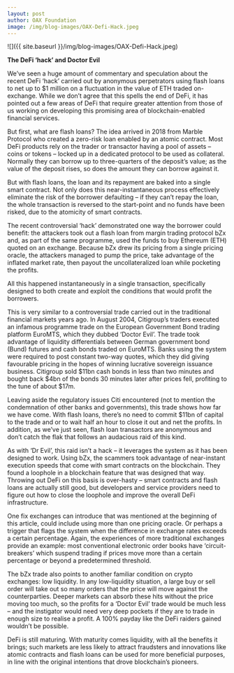 ```yaml
---
layout: post
author: OAX Foundation
image: /img/blog-images/OAX-Defi-Hack.jpeg
---
```


![]({{ site.baseurl }}/img/blog-images/OAX-Defi-Hack.jpeg)

<b>The DeFi ‘hack’ and Doctor Evil</b>

We’ve seen a huge amount of commentary and speculation about the recent DeFi ‘hack’ carried out by anonymous perpetrators using flash loans to net up to $1 million on a fluctuation in the value of ETH traded on-exchange. While we don’t agree that this spells the end of DeFi, it has pointed out a few areas of DeFi that require greater attention from those of us working on developing this promising area of blockchain-enabled financial services.  

But first, what are flash loans?  The idea arrived in 2018 from Marble Protocol who created a zero-risk loan enabled by an atomic contract. Most DeFi products rely on the trader or transactor having a pool of assets – coins or tokens – locked up in a dedicated protocol to be used as collateral.  Normally they can borrow up to three-quarters of the deposit’s value; as the value of the deposit rises, so does the amount they can borrow against it.  

But with flash loans, the loan and its repayment are baked into a single smart contract. Not only does this near-instantaneous process effectively eliminate the risk of the borrower defaulting – if they can’t repay the loan, the whole transaction is reversed to the start-point and no funds have been risked, due to the atomicity of smart contracts.  

The recent controversial ‘hack’ demonstrated one way the borrower could benefit: the attackers took out a flash loan from margin trading protocol bZx and, as part of the same programme, used the funds to buy Ethereum (ETH) quoted on an exchange. Because bZx drew its pricing from a single pricing oracle, the attackers managed to pump the price, take advantage of the inflated market rate, then payout the uncollateralized loan while pocketing the profits. 

All this happened instantaneously in a single transaction, specifically designed to both create and exploit the conditions that would profit the borrowers.  

This is very similar to a controversial trade carried out in the traditional financial markets years ago. In August 2004, Citigroup’s traders executed an infamous programme trade on the European Government Bond trading platform EuroMTS, which they dubbed ‘Doctor Evil’.  The trade took advantage of liquidity differentials between German government bond (Bund) futures and cash bonds traded on EuroMTS. Banks using the system were required to post constant two-way quotes, which they did giving favourable pricing in the hopes of winning lucrative sovereign issuance business. Citigroup sold $11bn cash bonds in less than two minutes and bought back $4bn of the bonds 30 minutes later after prices fell, profiting to the tune of about $17m. 

Leaving aside the regulatory issues Citi encountered (not to mention the condemnation of other banks and governments), this trade shows how far we have come.  With flash loans, there’s no need to commit $11bn of capital to the trade and or to wait half an hour to close it out and net the profits.  In addition, as we’ve just seen, flash loan transactors are anonymous and don’t catch the flak that follows an audacious raid of this kind.  

As with ‘Dr Evil’, this raid isn’t a hack – it leverages the system as it has been designed to work. Using bZx, the scammers took advantage of near-instant execution speeds that come with smart contracts on the blockchain. They found a loophole in a blockchain feature that was designed that way.  Throwing out DeFi on this basis is over-hasty – smart contracts and flash loans are actually still good, but developers and service providers need to figure out how to close the loophole and improve the overall DeFi infrastructure.  

One fix exchanges can introduce that was mentioned at the beginning of this article, could include using more than one pricing oracle. Or perhaps a trigger that flags the system when the difference in exchange rates exceeds a certain percentage.  Again, the experiences of more traditional exchanges provide an example: most conventional electronic order books have ‘circuit-breakers’ which suspend trading if prices move more than a certain percentage or beyond a predetermined threshold.  

The bZx trade also points to another familiar condition on crypto exchanges: low liquidity.  In any low-liquidity situation, a large buy or sell order will take out so many orders that the price will move against the counterparties. Deeper markets can absorb these hits without the price moving too much, so the profits for a ‘Doctor Evil’ trade would be much less – and the instigator would need very deep pockets if they are to trade in enough size to realise a profit.  A 100% payday like the DeFi raiders gained wouldn’t be possible.  

DeFi is still maturing.  With maturity comes liquidity, with all the benefits it brings; such markets are less likely to attract fraudsters and innovations like atomic contracts and flash loans can be used for more beneficial purposes, in line with the original intentions that drove blockchain’s pioneers.  
